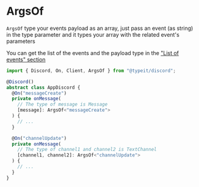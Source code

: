 # ArgsOf

`ArgsOf` type your events payload as an array, just pass an event (as string) in the type parameter and it types your array with the related event's parameters

You can get the list of the events and the payload type in the ["List of events" section](/general/events/)

```ts
import { Discord, On, Client, ArgsOf } from "@typeit/discord";

@Discord()
abstract class AppDiscord {
  @On("messageCreate")
  private onMessage(
    // The type of message is Message
    [message]: ArgsOf<"messageCreate">
  ) {
    // ...
  }

  @On("channelUpdate")
  private onMessage(
    // The type of channel1 and channel2 is TextChannel
    [channel1, channel2]: ArgsOf<"channelUpdate">
  ) {
    // ...
  }
}
```
